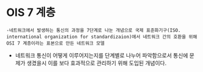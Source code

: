 # OIS 7 계층
	-네트워크에서 발생하는 통신의 과정을 7단계로 나눈 개념으로 국제 표준화기구(ISO. international organization for standardizaion)에서 네트워크 간의 호환을 위해 OSI 7 계층이라는 표본으로 만든 네트워크 모델

- 네트워크 통신이 어떻게 이루어지는지를 단계별로 나누어 파악함으로서 통신에 문제가 생겼을시 이를 보다 효과적으로 관리하기 위해 도입된 개념이다. 
